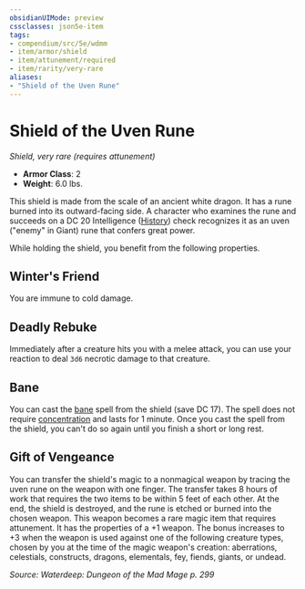 ```yaml
---
obsidianUIMode: preview
cssclasses: json5e-item
tags:
- compendium/src/5e/wdmm
- item/armor/shield
- item/attunement/required
- item/rarity/very-rare
aliases: 
- "Shield of the Uven Rune"
---
```

# Shield of the Uven Rune
*Shield, very rare (requires attunement)*  

- **Armor Class**: 2
- **Weight**: 6.0 lbs.

This shield is made from the scale of an ancient white dragon. It has a rune burned into its outward-facing side. A character who examines the rune and succeeds on a DC 20 Intelligence ([History](/Systems/5e/rules/skills.md#History)) check recognizes it as an uven ("enemy" in Giant) rune that confers great power.

While holding the shield, you benefit from the following properties.

## Winter's Friend

You are immune to cold damage.

## Deadly Rebuke

Immediately after a creature hits you with a melee attack, you can use your reaction to deal `3d6` necrotic damage to that creature.

## Bane

You can cast the [bane](/Systems/5e/spells/bane.md) spell from the shield (save DC 17). The spell does not require [concentration](/Systems/5e/rules/conditions.md#concentration) and lasts for 1 minute. Once you cast the spell from the shield, you can't do so again until you finish a short or long rest.

## Gift of Vengeance

You can transfer the shield's magic to a nonmagical weapon by tracing the uven rune on the weapon with one finger. The transfer takes 8 hours of work that requires the two items to be within 5 feet of each other. At the end, the shield is destroyed, and the rune is etched or burned into the chosen weapon. This weapon becomes a rare magic item that requires attunement. It has the properties of a +1 weapon. The bonus increases to +3 when the weapon is used against one of the following creature types, chosen by you at the time of the magic weapon's creation: aberrations, celestials, constructs, dragons, elementals, fey, fiends, giants, or undead.

*Source: Waterdeep: Dungeon of the Mad Mage p. 299*
